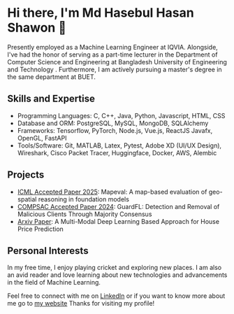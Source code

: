 # Hi there, I'm Md Hasebul Hasan Shawon 👋

Presently employed as a Machine Learning Engineer at IQVIA. Alongside, I've had the honor of serving as a part-time lecturer in the Department of Computer Science and Engineering at Bangladesh University of Engineering and Technology . Furthermore, I am actively pursuing a master's degree in the same department at BUET. 

## Skills and Expertise
- Programming Languages: C, C++, Java, Python, Javascript, HTML, CSS
- Database and ORM: PostgreSQL, MySQL, MongoDB, SQLAlchemy
- Frameworks: Tensorflow, PyTorch, Node.js, Vue.js, ReactJS Javafx, OpenGL, FastAPI
- Tools/Software: Git, MATLAB, Latex, Pytest, Adobe XD (UI/UX Design), Wireshark, Cisco Packet Tracer, Huggingface, Docker, AWS, Alembic

## Projects
- [ICML Accepted Paper 2025](https://mapeval.github.io/): Mapeval: A map-based evaluation of geo-spatial reasoning in foundation models
- [COMPSAC Accepted Paper 2024](https://ieeexplore.ieee.org/abstract/document/10633548): GuardFL: Detection and Removal of Malicious Clients Through Majority Consensus
- [Arxiv Paper](https://www.arxiv.org/abs/2409.05335): A Multi-Modal Deep Learning Based Approach for House Price Prediction

## Personal Interests
In my free time, I enjoy playing cricket and exploring new places. I am also an avid reader and love learning about new technologies and advancements in the field of Machine Learning.

Feel free to connect with me on [LinkedIn](https://www.linkedin.com/in/hasebul-hasan-shawon-a618091aa/) or if you want to know more about me go to [my website](https://hasebul.github.io/shawon_portfolio/)
Thanks for visiting my profile!
